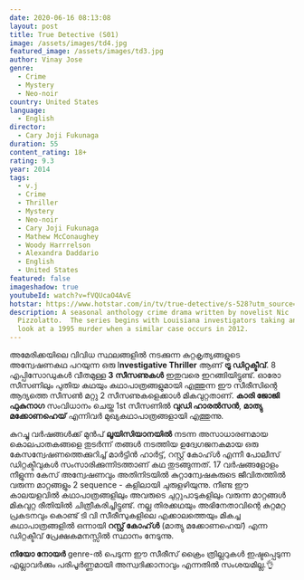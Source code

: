 ```yaml
---
date: 2020-06-16 08:13:08
layout: post
title: True Detective (S01)
image: /assets/images/td4.jpg
featured_image: /assets/images/td3.jpg
author: Vinay Jose
genre:
  - Crime
  - Mystery
  - Neo-noir
country: United States
language:
  - English
director:
  - Cary Joji Fukunaga
duration: 55
content_rating: 18+
rating: 9.3
year: 2014
tags:
  - v.j
  - Crime
  - Thriller
  - Mystery
  - Neo-noir
  - Cary Joji Fukunaga
  - Mathew McConaughey
  - Woody Harrrelson
  - Alexandra Daddario
  - English
  - United States
featured: false
imageshadow: true
youtubeId: watch?v=fVQUcaO4AvE
hotstar: https://www.hotstar.com/in/tv/true-detective/s-528?utm_source=gwa
description: A seasonal anthology crime drama written by novelist Nic
  Pizzolatto.  The series begins with Louisiana investigators taking another
  look at a 1995 murder when a similar case occurs in 2012.
---
```

 അമേരിക്കയിലെ വിവിധ സ്ഥലങ്ങളിൽ നടക്കുന്ന കുറ്റകൃത്യങ്ങളുടെ അന്വേഷണകഥ പറയുന്ന ഒരു I**nvestigative Thriller** ആണ് **ട്രൂ ഡിറ്റക്ടീവ്**. 8 എപ്പിസോഡുകൾ വീതമുള്ള **3 സീസണുകൾ** ഇതുവരെ ഇറങ്ങിയിട്ടുണ്ട്. ഓരോ സീസണിലും പുതിയ കഥയും കഥാപാത്രങ്ങളുമായി എത്തുന്ന  ഈ സീരീസിന്റെ ആദ്യത്തെ സീസൺ മറ്റു 2 സീസണുകളെക്കാൾ മികവുറ്റതാണ്.  **കാരി ജോജി ഫുകുനാഗ** സംവിധാനം ചെയ്ത 1st സീസണിൽ **വുഡി ഹാരൽസൻ**, **മാത്യു മക്കോണഹെയ്** എന്നിവർ മുഖ്യകഥാപാത്രങ്ങളായി എത്തുന്നു. 

കുറച്ചു വർഷങ്ങൾക്ക് മുൻപ് **ലൂയിസിയാനയിൽ** നടന്ന അസാധാരണമായ കൊലപാതകങ്ങളെ തുടർന്ന് തങ്ങൾ നടത്തിയ ഉദ്വേഗജനകമായ ഒരു കേസന്വേഷണത്തെക്കുറിച്ച് മാർട്ടിൻ ഹാർട്ട്, റസ്റ്റ്‌ കോഹ്‌ൾ എന്നീ പോലീസ് ഡിറ്റക്ടീവുകൾ സംസാരിക്കുന്നിടത്താണ് കഥ തുടങ്ങുന്നത്. 17 വർഷങ്ങളോളം നീളുന്ന കേസ് അന്വേഷണവും അതിനിടയിൽ കുറ്റാന്വേഷകരുടെ ജീവിതത്തിൽ വരുന്ന മാറ്റങ്ങളും 2  sequence - കളിലായി ചുരുളഴിയുന്നു. നീണ്ട ഈ കാലയളവിൽ കഥാപാത്രങ്ങളിലും അവരുടെ ചുറ്റുപാടുകളിലും വരുന്ന മാറ്റങ്ങൾ മികവുറ്റ രീതിയിൽ ചിത്രീകരിച്ചിട്ടുണ്ട്. നല്ല തിരക്കഥയും അഭിനേതാവിന്റെ കുറ്റമറ്റ പ്രകടനവും കൊണ്ട് ടി വി സീരീസുകളിലെ എക്കാലത്തെയും മികച്ച കഥാപാത്രങ്ങളിൽ ഒന്നായി **റസ്റ്റ് കോഹ്‌ൾ** (മാത്യു മക്കോണഹെയ്‍) എന്ന ഡിറ്റക്ടീവ് പ്രേക്ഷകമനസ്സിൽ സ്ഥാനം നേടുന്നു.  

**നിയോ നോയർ** genre-ൽ പെടുന്ന ഈ സീരീസ് ക്രൈം ത്രില്ലറുകൾ ഇഷ്ടപ്പെടുന്ന എല്ലാവർക്കും പരിപൂർണ്ണമായി അസ്വദിക്കാനാവും എന്നതിൽ സംശയമില്ല.👌